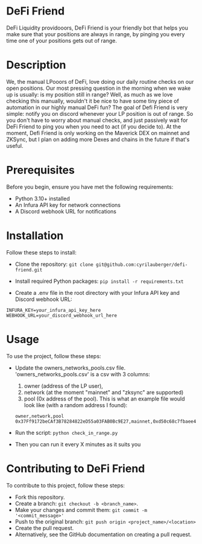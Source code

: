 # DeFi Friend
DeFi Liquidity providooors, DeFi Friend is your friendly bot that helps you make sure that your positions are always in range, by pinging you every time one of your positions gets out of range.

# Description
We, the manual LPooors of DeFi, love doing our daily routine checks on our open positions. Our most pressing question in the morning when we wake up is usually: is my position still in range?
Well, as much as we love checking this manually, wouldn't it be nice to have some tiny piece of automation in our highly manual DeFi fun?
The goal of Defi Friend is very simple: notify you on discord whenever your LP position is out of range.
So you don't have to worry about manual checks, and just passively wait for DeFi Friend to ping you when you need to act (if you decide to).
At the moment, Defi Friend is only working on the Maverick DEX on mainnet and ZKSync, but I plan on adding more Dexes and chains in the future if that's useful.

# Prerequisites
Before you begin, ensure you have met the following requirements:
- Python 3.10+ installed
- An Infura API key for network connections
- A Discord webhook URL for notifications

# Installation
Follow these steps to install:

- Clone the repository:
```git clone git@github.com:cyrilauberger/defi-friend.git```

- Install required Python packages:
```pip install -r requirements.txt```

- Create a .env file in the root directory with your Infura API key and Discord webhook URL:
```
INFURA_KEY=your_infura_api_key_here
WEBHOOK_URL=your_discord_webhook_url_here
```

# Usage
To use the project, follow these steps:
- Update the owners_networks_pools.csv file. 'owners_networks_pools.csv' is a csv with 3 columns: 
    1. owner (address of the LP user), 
    2. network (at the moment "mainnet" and "zksync" are supported)
    3. pool (0x address of the pool).
  This is what an example file would look like (with a random address I found):
  ```
  owner,network,pool
  0x37Ff9172beCAf3B78284822eD55a03FAB0Bc9E27,mainnet,0xd50c68c7fbaee4f469e04cebdcfbf1113b4cdadf
  ```

- Run the script:
```python check_in_range.py```

- Then you can run it every X minutes as it suits you

# Contributing to DeFi Friend
To contribute to this project, follow these steps:

- Fork this repository.
- Create a branch: ```git checkout -b <branch_name>```.
- Make your changes and commit them: ```git commit -m '<commit_message>'```
- Push to the original branch: ```git push origin <project_name>/<location>```
- Create the pull request.
- Alternatively, see the GitHub documentation on creating a pull request.
